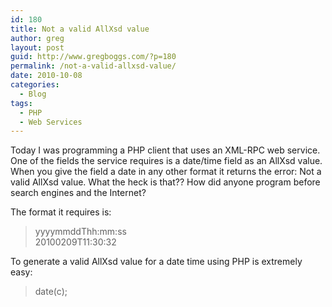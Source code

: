 ```yaml
---
id: 180
title: Not a valid AllXsd value
author: greg
layout: post
guid: http://www.gregboggs.com/?p=180
permalink: /not-a-valid-allxsd-value/
date: 2010-10-08
categories:
  - Blog
tags:
  - PHP
  - Web Services
---
```

Today I was programming a PHP client that uses an XML-RPC web service. One of the fields the service requires is a date/time field as an AllXsd value. When you give the field a date in any other format it returns the error: Not a valid AllXsd value. What the heck is that?? How did anyone program before search engines and the Internet?

The format it requires is:

> yyyymmddThh:mm:ss  
> 20100209T11:30:32

To generate a valid AllXsd value for a date time using PHP is extremely easy:

> date(c);